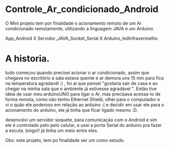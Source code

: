 # Controle_Ar_condicionado_Android
O Mini projeto tem por finalidade o acionamento remoto de um Ar condicionado remotamente, utilizando a linguagem JAVA e um Arduino.

App_Android X Servidor_JAVA_Socket_Serial X Arduino_ledInfravermelho

# A historia.
tudo começou quando precisei acionar o ar condicionado, assim que chegava no escritório a sala estava quente e ar demora uns 15 min para fica na temperatura agradavél :) , foi ai que pensei "gostaria sair de casa e ao chegar na minha sala que o ambiente já estivesse agradável ". Então tive ideia de usar meu arduinoUNO para ligar o Ar, mas precisava acessa-lo de forma remota, como não tenho Ethernet Shield, olhei para o computador e vi o quão ele poderoso em relação ao arduino :( e decidir em usar ele  para o acionamento do arduino, ele já tinha que ficar ligado mesmo :D.

desenvolvi um servidor soquete, para comunicação com o Android e sim ele é controlado pelo pelo celular, e usei a porta Serial do arduino pra fazer a escuta. bingo!!
já tinha um meio entre eles. 

Obs: este projeto, tem po finalidade ser um como estudo.
